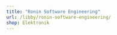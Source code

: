 ```yaml
---
title: "Ronin Software Engineering"
url: /libby/ronin-software-engineering/
shop: Elektronik
---
```

